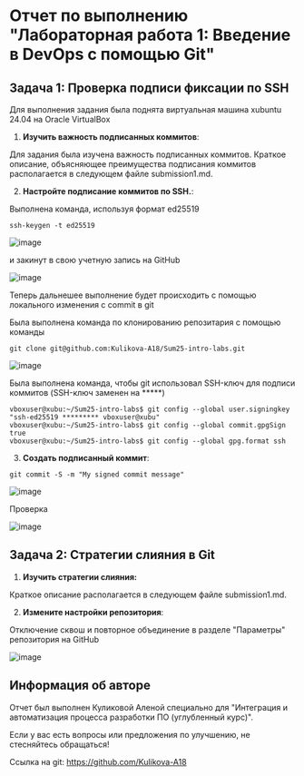 # Отчет по выполнению "Лабораторная работа 1: Введение в DevOps с помощью Git"

## Задача 1: Проверка подписи фиксации по SSH

Для выполнения задания была поднята виртуальная машина xubuntu 24.04 на Oracle VirtualBox

1. **Изучить важность подписанных коммитов**:

Для задания была изучена важность подписанных коммитов. Краткое описание, объясняющее преимущества подписания коммитов располагается в следующем файле submission1.md.

2. **Настройте подписание коммитов по SSH.**:

Выполнена команда, используя формат ed25519

```
ssh-keygen -t ed25519
```

![image](https://github.com/user-attachments/assets/b88debd7-b067-483b-b1ed-6a4017278d63)

и закинут в свою учетную запись на GitHub

![image](https://github.com/user-attachments/assets/dd9fef10-2d4d-4360-80b0-6905c3eeb25f)

Теперь дальнешее выполнение будет происходить с помощью локального изменения с commit в git

Была выполнена команда по клонированию репозитария с помощью команды

```
git clone git@github.com:Kulikova-A18/Sum25-intro-labs.git
```

![image](https://github.com/user-attachments/assets/ee1cbf6a-73a3-4b25-a218-74b75c2fdcef)


Была выполнена команда, чтобы git использовал SSH-ключ для подписи коммитов (SSH-ключ заменен на *****)

```
vboxuser@xubu:~/Sum25-intro-labs$ git config --global user.signingkey "ssh-ed25519 ********* vboxuser@xubu"
vboxuser@xubu:~/Sum25-intro-labs$ git config --global commit.gpgSign true
vboxuser@xubu:~/Sum25-intro-labs$ git config --global gpg.format ssh
```

3. **Создать подписанный коммит**:

```
git commit -S -m "My signed commit message"
```

![image](https://github.com/user-attachments/assets/089c70ab-6e3f-4ca8-89b3-412da15d7497)

Проверка

![image](https://github.com/user-attachments/assets/eac4736e-4d35-4dba-ab57-4a1dfe3c5623)

## Задача 2: Стратегии слияния в Git

1. **Изучить стратегии слияния:**

Краткое описание располагается в следующем файле submission1.md.

2. **Измените настройки репозитория**:

Отключение сквош и повторное объединение в разделе "Параметры" репозитория на GitHub

![image](https://github.com/user-attachments/assets/cdc1cce3-65f5-4f06-aca3-695d68a40cb2)

## Информация об авторе

Отчет был выполнен Куликовой Аленой специально для "Интеграция и автоматизация процесса разработки ПО (углубленный курс)".

Если у вас есть вопросы или предложения по улучшению, не стесняйтесь обращаться!

Ссылка на git: https://github.com/Kulikova-A18
